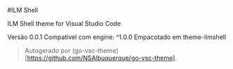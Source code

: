 #ILM Shell

ILM Shell theme for Visual Studio Code

Versão 0.0.1
Compatível com engine: ^1.0.0
Empacotado em theme-ilmshell

> Autogerado por (go-vsc-theme)[https://github.com/NSAlbuquerque/go-vsc-theme].